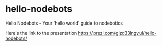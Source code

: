 # hello-nodebots
Hello Nodebots - Your 'hello world' guide to nodebotics

Here's the link to the presentation
https://prezi.com/gizd33lngyul/hello-nodebots/


